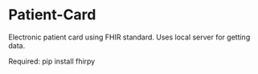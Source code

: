 # Patient-Card
Electronic patient card using FHIR standard.
Uses local server for getting data.

Required:
pip install fhirpy 

